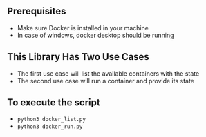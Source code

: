 ## Prerequisites
- Make sure Docker is installed in your machine
- In case of windows, docker desktop should be running

## This Library Has Two Use Cases
- The first use case will list the available containers with the state
- The second use case will run a container and provide its state

## To execute the script
- `python3 docker_list.py`  
- `python3 docker_run.py`
